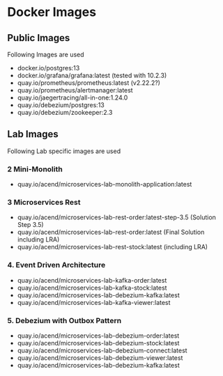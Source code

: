 # Docker Images

## Public Images

Following Images are used

* docker.io/postgres:13
* docker.io/grafana/grafana:latest (tested with 10.2.3)
* quay.io/prometheus/prometheus:latest (v2.22.2?)
* quay.io/prometheus/alertmanager:latest
* quay.io/jaegertracing/all-in-one:1.24.0
* quay.io/debezium/postgres:13
* quay.io/debezium/zookeeper:2.3


## Lab Images

Following Lab specific images are used


### 2 Mini-Monolith

* quay.io/acend/microservices-lab-monolith-application:latest


### 3 Microservices Rest

* quay.io/acend/microservices-lab-rest-order:latest-step-3.5 (Solution Step 3.5)
* quay.io/acend/microservices-lab-rest-order:latest (Final Solution including LRA)
* quay.io/acend/microservices-lab-rest-stock:latest (including LRA)

### 4. Event Driven Architecture

* quay.io/acend/microservices-lab-kafka-order:latest
* quay.io/acend/microservices-lab-kafka-stock:latest
* quay.io/acend/microservices-lab-debezium-kafka:latest
* quay.io/acend/microservices-lab-kafka-viewer:latest

### 5. Debezium with Outbox Pattern

* quay.io/acend/microservices-lab-debezium-order:latest
* quay.io/acend/microservices-lab-debezium-stock:latest
* quay.io/acend/microservices-lab-debezium-connect:latest
* quay.io/acend/microservices-lab-debezium-viewer:latest
* quay.io/acend/microservices-lab-debezium-kafka:latest